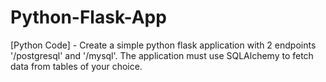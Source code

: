# Python-Flask-App
[Python Code] - Create a simple python flask application with 2 endpoints '/postgresql' and '/mysql'. The application must use SQLAlchemy to fetch data from tables of your choice.
